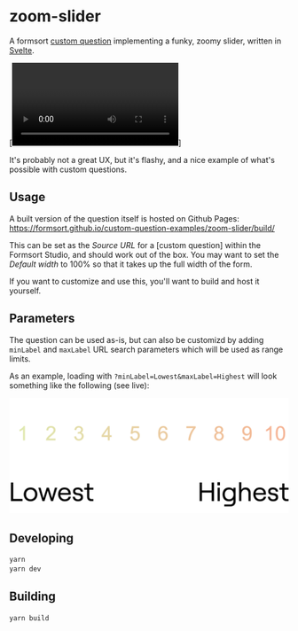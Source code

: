 # zoom-slider

A formsort [custom question](https://github.com/formsort/oss/tree/master/packages/custom-question-api) implementing a funky, zoomy slider, written in [Svelte](https://svelte.dev).

[![Zoom slider in action](./docs/zoom-slider-demo.mp4)]

It's probably not a great UX, but it's flashy, and a nice example of what's possible with custom questions.

## Usage

A built version of the question itself is hosted on Github Pages: https://formsort.github.io/custom-question-examples/zoom-slider/build/

This can be set as the _Source URL_ for a [custom question] within the Formsort Studio, and should work out of the box. You may want to set the _Default width_ to 100% so that it takes up the full width of the form.

If you want to customize and use this, you'll want to build and host it yourself.

## Parameters

The question can be used as-is, but can also be customizd by adding `minLabel` and `maxLabel` URL search parameters which will be used as range limits.

As an example, loading with `?minLabel=Lowest&maxLabel=Highest` will look something like the following (see live):

![](./docs/min-label-max-label.png)

## Developing

```bash
yarn
yarn dev
```

## Building

```bash
yarn build
```
